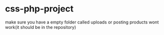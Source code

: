 # css-php-project
make sure you have a empty folder called uploads or posting products wont work(it should be in the repository)
